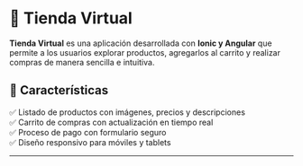 # 🛒 Tienda Virtual

**Tienda Virtual** es una aplicación desarrollada con **Ionic y Angular** que permite a los usuarios explorar productos, agregarlos al carrito y realizar compras de manera sencilla e intuitiva.  

## 🚀 Características

✅ Listado de productos con imágenes, precios y descripciones  
✅ Carrito de compras con actualización en tiempo real  
✅ Proceso de pago con formulario seguro    
✅ Diseño responsivo para móviles y tablets  

---



